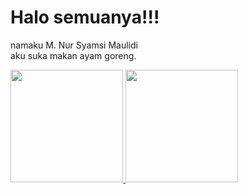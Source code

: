 # Halo semuanya!!!  
namaku M. Nur Syamsi Maulidi  
aku suka makan ayam goreng. 
    
<p align="left">
<a href="https://github.com/syamsinur">
  <img height="180em" src="https://github-readme-stats-eight-theta.vercel.app/api?username=syamsinur&show_icons=true&theme=algolia&include_all_commits=true&count_private=true"/>
  <img height="180em" src="https://github-readme-stats-eight-theta.vercel.app/api/top-langs/?username=syamsinur&layout=compact&theme=algolia"/>
</a>
</p>
